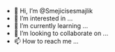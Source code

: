 - 👋 Hi, I’m @Smejicisesmajlik
- 👀 I’m interested in ...
- 🌱 I’m currently learning ...
- 💞️ I’m looking to collaborate on ...
- 📫 How to reach me ...

<!---
Smejicisesmajlik/Smejicisesmajlik is a ✨ special ✨ repository because its `README.md` (this file) appears on your GitHub profile.
You can click the Preview link to take a look at your changes.
--->

